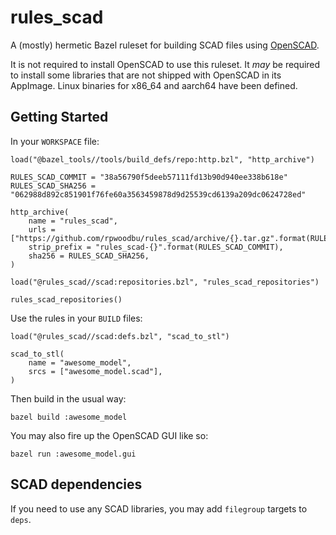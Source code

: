 # rules_scad
A (mostly) hermetic Bazel ruleset for building SCAD files using
[OpenSCAD](https://openscad.org/).

It is not required to install OpenSCAD to use this ruleset. It _may_ be
required to install some libraries that are not shipped with OpenSCAD in its
AppImage. Linux binaries for x86_64 and aarch64 have been defined.

## Getting Started

In your `WORKSPACE` file:
```Starlark
load("@bazel_tools//tools/build_defs/repo:http.bzl", "http_archive")

RULES_SCAD_COMMIT = "38a56790f5deeb57111fd13b90d940ee338b618e"
RULES_SCAD_SHA256 = "062988d892c851901f76fe60a3563459878d9d25539cd6139a209dc0624728ed"

http_archive(
    name = "rules_scad",
    urls = ["https://github.com/rpwoodbu/rules_scad/archive/{}.tar.gz".format(RULES_SCAD_COMMIT)],
    strip_prefix = "rules_scad-{}".format(RULES_SCAD_COMMIT),
    sha256 = RULES_SCAD_SHA256,
)

load("@rules_scad//scad:repositories.bzl", "rules_scad_repositories")

rules_scad_repositories()
```

Use the rules in your `BUILD` files:
```Starlark
load("@rules_scad//scad:defs.bzl", "scad_to_stl")

scad_to_stl(
    name = "awesome_model",
    srcs = ["awesome_model.scad"],
)
```

Then build in the usual way:
```shell
bazel build :awesome_model
```

You may also fire up the OpenSCAD GUI like so:
```shell
bazel run :awesome_model.gui
```

## SCAD dependencies

If you need to use any SCAD libraries, you may add `filegroup` targets to
`deps`.
